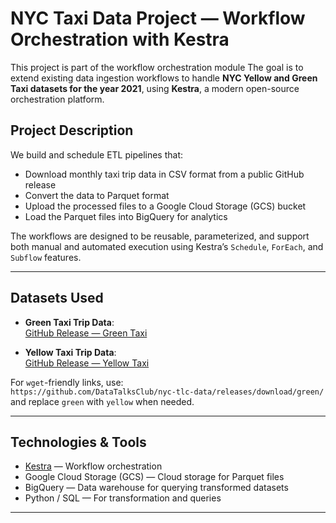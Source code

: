 # NYC Taxi Data Project — Workflow Orchestration with Kestra

This project is part of the workflow orchestration module The goal is to extend existing data ingestion workflows to handle **NYC Yellow and Green Taxi datasets for the year 2021**, using **Kestra**, a modern open-source orchestration platform.

## Project Description

We build and schedule ETL pipelines that:

- Download monthly taxi trip data in CSV format from a public GitHub release
- Convert the data to Parquet format
- Upload the processed files to a Google Cloud Storage (GCS) bucket
- Load the Parquet files into BigQuery for analytics
  
The workflows are designed to be reusable, parameterized, and support both manual and automated execution using Kestra’s `Schedule`, `ForEach`, and `Subflow` features.

---

## Datasets Used

- **Green Taxi Trip Data**:  
  [GitHub Release — Green Taxi](https://github.com/DataTalksClub/nyc-tlc-data/releases/tag/green)  

- **Yellow Taxi Trip Data**:  
  [GitHub Release — Yellow Taxi](https://github.com/DataTalksClub/nyc-tlc-data/releases/tag/yellow)

For `wget`-friendly links, use:  
`https://github.com/DataTalksClub/nyc-tlc-data/releases/download/green/`  
and replace `green` with `yellow` when needed.

---

## Technologies & Tools

- [Kestra](https://kestra.io/) — Workflow orchestration
- Google Cloud Storage (GCS) — Cloud storage for Parquet files
- BigQuery — Data warehouse for querying transformed datasets
- Python / SQL — For transformation and queries

---

